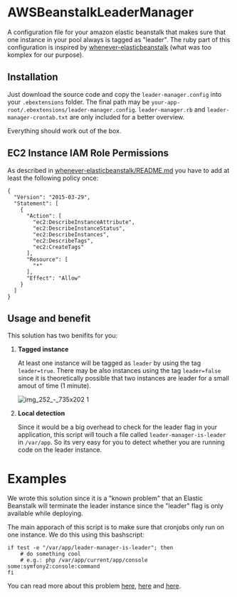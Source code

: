 # AWSBeanstalkLeaderManager

A configuration file for your amazon elastic beanstalk that makes sure that one instance in your pool always is tagged as "leader". The ruby part of this configuration is inspired by [whenever-elasticbeanstalk](https://github.com/dignoe/whenever-elasticbeanstalk) (what was too komplex for our purpose).

## Installation

Just download the source code and copy the `leader-manager.config` into your `.ebextensions` folder. The final path may be `your-app-root/.ebextensions/leader-manager.config`. `leader-manager.rb` and `leader-manager-crontab.txt` are only included for a better overview.

Everything should work out of the box.

## EC2 Instance IAM Role Permissions

As described in [whenever-elasticbeanstalk/README.md](https://github.com/dignoe/whenever-elasticbeanstalk/blob/master/README.md) you have to add at least the following policy once:

	{
	  "Version": "2015-03-29",
	  "Statement": [
	    {
	      "Action": [
	        "ec2:DescribeInstanceAttribute",
	        "ec2:DescribeInstanceStatus",
	        "ec2:DescribeInstances",
	        "ec2:DescribeTags",
	        "ec2:CreateTags"
	      ],
	      "Resource": [
	        "*"
	      ],
	      "Effect": "Allow"
	    }
	  ]
	}

## Usage and benefit

This solution has two benifits for you:

1.  **Tagged instance**

    At least one instance will be tagged as `leader` by using the tag `leader=true`. There may be also instances using the tag `leader=false` since it is theoretically possible that two instances are leader for a small amout of time (1 minute). 

	![img_252_-_735x202 1](https://cloud.githubusercontent.com/assets/5159398/6886991/dcda4288-d652-11e4-84e5-5eb3c3205f23.png)


2.  **Local detection**

    Since it would be a big overhead to check for the leader flag in your application, this script will touch a file called `leader-manager-is-leader` in `/var/app`. So its very easy for you to detect whether you are running code on the leader instance.

# Examples

We wrote this solution since it is a "known problem" that an Elastic Beanstalk will terminate the leader instance since the "leader" flag is only available while deploying.

The main apporach of this script is to make sure that cronjobs only run on one instance. We do this using this bashscript:

	if test -e "/var/app/leader-manager-is-leader"; then
	    # do something cool
		# e.g.: php /var/app/current/app/console some:symfony2:console:command
	fi

You can read more about this problem [here](http://stackoverflow.com/questions/14077095/aws-elastic-beanstalk-running-a-cronjob), [here](http://blog.paulopoiati.com/2013/08/25/running-cron-in-elastic-beanstalk-auto-scaling-environment/) and [here](https://forums.aws.amazon.com/thread.jspa?threadID=130481).